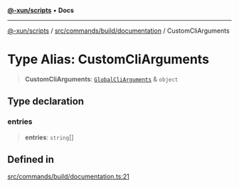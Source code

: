 [**@-xun/scripts**](../../../../../README.md) • **Docs**

***

[@-xun/scripts](../../../../../README.md) / [src/commands/build/documentation](../README.md) / CustomCliArguments

# Type Alias: CustomCliArguments

> **CustomCliArguments**: [`GlobalCliArguments`](../../../../configure/type-aliases/GlobalCliArguments.md) & `object`

## Type declaration

### entries

> **entries**: `string`[]

## Defined in

[src/commands/build/documentation.ts:21](https://github.com/Xunnamius/xscripts/blob/ea7b98342d9aa37d18f7398603d7c15f580a5312/src/commands/build/documentation.ts#L21)
